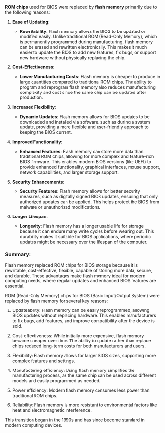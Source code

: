**ROM chips** used for BIOS were replaced by **flash memory** primarily due to the following reasons:

1. **Ease of Updating**:
   - **Rewritability**: Flash memory allows the BIOS to be updated or modified easily. Unlike traditional ROM (Read-Only Memory), which is permanently programmed during manufacturing, flash memory can be erased and rewritten electronically. This makes it much easier to update the BIOS to add new features, fix bugs, or support new hardware without physically replacing the chip.

2. **Cost-Effectiveness**:
   - **Lower Manufacturing Costs**: Flash memory is cheaper to produce in large quantities compared to traditional ROM chips. The ability to program and reprogram flash memory also reduces manufacturing complexity and cost since the same chip can be updated after production.

3. **Increased Flexibility**:
   - **Dynamic Updates**: Flash memory allows for BIOS updates to be downloaded and installed via software, such as during a system update, providing a more flexible and user-friendly approach to keeping the BIOS current.

4. **Improved Functionality**:
   - **Enhanced Features**: Flash memory can store more data than traditional ROM chips, allowing for more complex and feature-rich BIOS firmware. This enables modern BIOS versions (like UEFI) to provide enhanced functionality,  graphical interfaces, mouse support, network capabilities, and larger storage support.

5. **Security Enhancements**:
   - **Security Features**: Flash memory allows for better security measures, such as digitally signed BIOS updates, ensuring that only authorized updates can be applied. This helps protect the BIOS from malware or unauthorized modifications.

6. **Longer Lifespan**:
   - **Longevity**: Flash memory has a longer usable life for storage because it can endure many write cycles before wearing out. This durability makes it suitable for BIOS applications, where periodic updates might be necessary over the lifespan of the computer.

### Summary:
Flash memory replaced ROM chips for BIOS storage because it is rewritable, cost-effective, flexible, capable of storing more data, secure, and durable. These advantages make flash memory ideal for modern computing needs, where regular updates and enhanced BIOS features are essential.

ROM (Read-Only Memory) chips for BIOS (Basic Input/Output System) were replaced by flash memory for several key reasons:

1. Updateability: Flash memory can be easily reprogrammed, allowing BIOS updates without replacing hardware. This enables manufacturers to fix bugs, add features, and improve compatibility after the device is sold.

2. Cost-effectiveness: While initially more expensive, flash memory became cheaper over time. The ability to update rather than replace chips reduced long-term costs for both manufacturers and users.

3. Flexibility: Flash memory allows for larger BIOS sizes, supporting more complex features and settings.

4. Manufacturing efficiency: Using flash memory simplifies the manufacturing process, as the same chip can be used across different models and easily programmed as needed.

5. Power efficiency: Modern flash memory  consumes less power than traditional ROM chips.

6. Reliability: Flash memory is more resistant to environmental factors like heat and electromagnetic interference.

This transition began in the 1990s and has since become standard in modern computing devices. 
